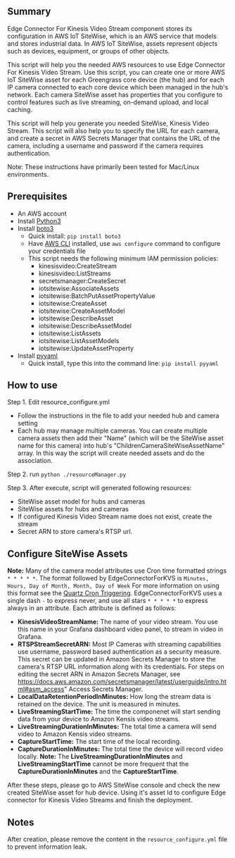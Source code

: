 ## Summary
Edge Connector For Kinesis Video Stream component stores its configuration in AWS IoT SiteWise, which is an AWS service that models and stores industrial data. In AWS IoT SiteWise, assets represent objects such as devices, equipment, or groups of other objects. 

This script will help you the needed AWS resources to use Edge Connector For Kinesis Video Stream. Use this script, you can create one or more AWS IoT SiteWise asset for each Greengrass core device (the hub) and for each IP camera connected to each core device which been managed in the hub's network. Each camera SiteWise asset has properties that you configure to control features such as live streaming, on-demand upload, and local caching. 

This script will help you generate you needed SiteWise, Kinesis Video Stream. This script will also help you to specify the URL for each camera, and create a secret in AWS Secrets Manager that contains the URL of the camera, including a username and password if the camera requires authentication. 

Note: These instructions have primarily been tested for Mac/Linux environments.

## Prerequisites
- An AWS account
- Install [Python3](https://www.python.org/downloads/)
- Install [boto3](https://boto3.amazonaws.com/v1/documentation/api/latest/guide/quickstart.html)
  - Quick install: ```pip install boto3```
  - Have [AWS CLI](https://aws.amazon.com/cli/) installed, use ```aws configure``` command to configure your credentials file
  - This script needs the following minimum IAM permission policies:
     - kinesisvideo:CreateStream
     - kinesisvideo:ListStreams
     - secretsmanager:CreateSecret
     - iotsitewise:AssociateAssets     
     - iotsitewise:BatchPutAssetPropertyValue
     - iotsitewise:CreateAsset
     - iotsitewise:CreateAssetModel
     - iotsitewise:DescribeAsset
     - iotsitewise:DescribeAssetModel          
     - iotsitewise:ListAssets
     - iotsitewise:ListAssetModels     
     - iotsitewise:UpdateAssetProperty     
- Install [pyyaml](https://github.com/yaml/pyyaml)
  - Quick install, type this into the command line: ```pip install pyyaml```   

## How to use
Step 1. Edit resource_configure.yml
  - Follow the instructions in the file to add your needed hub and camera setting
  - Each hub may manage multiple cameras. You can create multiple camera assets then add their "Name" (which will be the SiteWise asset name for this camera) into hub's "ChildrenCameraSiteWiseAssetName" array. In this way the script will create needed assets and do the association.  
   
Step 2. run ```python ./resourceManager.py```

Step 3. After execute, script will generated following resources:
  - SiteWise asset model for hubs and cameras
  - SiteWise assets for hubs and cameras
  - If configured Kinesis Video Stream name does not exist, create the stream
  - Secret ARN to store camera's RTSP url.
## Configure SiteWise Assets
**Note:** Many of the camera model attributes use Cron time formatted strings `* * * * *`. 
The format followed by EdgeConnectorForKVS is `Minutes, Hours, Day of Month, Month, Day of Week`
For more information on using this format see the [Quartz Cron Triggering](http://www.quartz-scheduler.org/documentation/quartz-2.3.0/tutorials/crontrigger.html). EdgeConnectorForKVS uses a single dash `-` to express never, and use all stars `* * * * *` to express always in an attribute. Each attribute is defined as follows:
  - **KinesisVideoStreamName:** The name of your video stream. You use this name in your Grafana dashboard video panel, to stream in video in Grafana.
  - **RTSPStreamSecretARN:** Most IP Cameras with streaming capabilities use username, password based authentication as a security measure. This secret can be updated in Amazon Secrets Manager to store the camera's RTSP URL information along with its credentials. For steps on editing the secret ARN in Amazon Secrets Manager, see https://docs.aws.amazon.com/secretsmanager/latest/userguide/intro.html#asm_access" Access Secrets Manager.
  - **LocalDataRetentionPeriodInMinutes:** How long the stream data is retained on the device. The unit is measured in minutes.
  - **LiveStreamingStartTime:** The time the componenet will start sending data from your device to Amazon Kensis video streams.
  - **LiveStreamingDurationInMinutes:** The total time a camera will send video to Amazon Kensis video streams. 
  - **CaptureStartTime:** The start time of the local recording.
  - **CaptureDurationInMinutes:** The total time the device will record video locally.
**Note:** The **LiveStreamingDurationInMinutes** and **LiveStreamingStartTime** cannot be more frequent that the **CaptureDurationInMinutes** and the **CaptureStartTime**.


After these steps, please go to AWS SiteWise console and check the new created SiteWise asset for hub device. Using it's asset Id to configure Edge connector for Kinesis Video Streams and finish the deployment.

## Notes
After creation, please remove the content in the `resource_configure.yml` file to prevent information leak.
